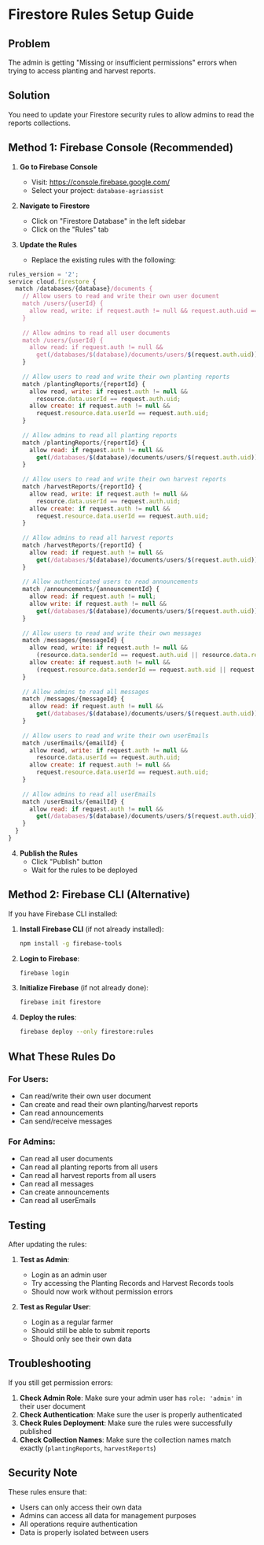 # Firestore Rules Setup Guide

## Problem
The admin is getting "Missing or insufficient permissions" errors when trying to access planting and harvest reports.

## Solution
You need to update your Firestore security rules to allow admins to read the reports collections.

## Method 1: Firebase Console (Recommended)

1. **Go to Firebase Console**
   - Visit: https://console.firebase.google.com/
   - Select your project: `database-agriassist`

2. **Navigate to Firestore**
   - Click on "Firestore Database" in the left sidebar
   - Click on the "Rules" tab

3. **Update the Rules**
   - Replace the existing rules with the following:

```javascript
rules_version = '2';
service cloud.firestore {
  match /databases/{database}/documents {
    // Allow users to read and write their own user document
    match /users/{userId} {
      allow read, write: if request.auth != null && request.auth.uid == userId;
    }
    
    // Allow admins to read all user documents
    match /users/{userId} {
      allow read: if request.auth != null && 
        get(/databases/$(database)/documents/users/$(request.auth.uid)).data.role == 'admin';
    }
    
    // Allow users to read and write their own planting reports
    match /plantingReports/{reportId} {
      allow read, write: if request.auth != null && 
        resource.data.userId == request.auth.uid;
      allow create: if request.auth != null && 
        request.resource.data.userId == request.auth.uid;
    }
    
    // Allow admins to read all planting reports
    match /plantingReports/{reportId} {
      allow read: if request.auth != null && 
        get(/databases/$(database)/documents/users/$(request.auth.uid)).data.role == 'admin';
    }
    
    // Allow users to read and write their own harvest reports
    match /harvestReports/{reportId} {
      allow read, write: if request.auth != null && 
        resource.data.userId == request.auth.uid;
      allow create: if request.auth != null && 
        request.resource.data.userId == request.auth.uid;
    }
    
    // Allow admins to read all harvest reports
    match /harvestReports/{reportId} {
      allow read: if request.auth != null && 
        get(/databases/$(database)/documents/users/$(request.auth.uid)).data.role == 'admin';
    }
    
    // Allow authenticated users to read announcements
    match /announcements/{announcementId} {
      allow read: if request.auth != null;
      allow write: if request.auth != null && 
        get(/databases/$(database)/documents/users/$(request.auth.uid)).data.role == 'admin';
    }
    
    // Allow users to read and write their own messages
    match /messages/{messageId} {
      allow read, write: if request.auth != null && 
        (resource.data.senderId == request.auth.uid || resource.data.receiverId == request.auth.uid);
      allow create: if request.auth != null && 
        (request.resource.data.senderId == request.auth.uid || request.resource.data.receiverId == request.auth.uid);
    }
    
    // Allow admins to read all messages
    match /messages/{messageId} {
      allow read: if request.auth != null && 
        get(/databases/$(database)/documents/users/$(request.auth.uid)).data.role == 'admin';
    }
    
    // Allow users to read and write their own userEmails
    match /userEmails/{emailId} {
      allow read, write: if request.auth != null && 
        resource.data.userId == request.auth.uid;
      allow create: if request.auth != null && 
        request.resource.data.userId == request.auth.uid;
    }
    
    // Allow admins to read all userEmails
    match /userEmails/{emailId} {
      allow read: if request.auth != null && 
        get(/databases/$(database)/documents/users/$(request.auth.uid)).data.role == 'admin';
    }
  }
}
```

4. **Publish the Rules**
   - Click "Publish" button
   - Wait for the rules to be deployed

## Method 2: Firebase CLI (Alternative)

If you have Firebase CLI installed:

1. **Install Firebase CLI** (if not already installed):
   ```bash
   npm install -g firebase-tools
   ```

2. **Login to Firebase**:
   ```bash
   firebase login
   ```

3. **Initialize Firebase** (if not already done):
   ```bash
   firebase init firestore
   ```

4. **Deploy the rules**:
   ```bash
   firebase deploy --only firestore:rules
   ```

## What These Rules Do

### For Users:
- Can read/write their own user document
- Can create and read their own planting/harvest reports
- Can read announcements
- Can send/receive messages

### For Admins:
- Can read all user documents
- Can read all planting reports from all users
- Can read all harvest reports from all users
- Can read all messages
- Can create announcements
- Can read all userEmails

## Testing

After updating the rules:

1. **Test as Admin**:
   - Login as an admin user
   - Try accessing the Planting Records and Harvest Records tools
   - Should now work without permission errors

2. **Test as Regular User**:
   - Login as a regular farmer
   - Should still be able to submit reports
   - Should only see their own data

## Troubleshooting

If you still get permission errors:

1. **Check Admin Role**: Make sure your admin user has `role: 'admin'` in their user document
2. **Check Authentication**: Make sure the user is properly authenticated
3. **Check Rules Deployment**: Make sure the rules were successfully published
4. **Check Collection Names**: Make sure the collection names match exactly (`plantingReports`, `harvestReports`)

## Security Note

These rules ensure that:
- Users can only access their own data
- Admins can access all data for management purposes
- All operations require authentication
- Data is properly isolated between users

